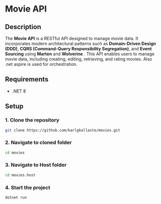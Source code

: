 # Movie API

## Description

The **Movie API** is a RESTful API designed to manage movie data.
It incorporates modern architectural patterns such 
as **Domain-Driven Design (DDD)**, **CQRS (Command-Query Responsibility Segregation)**,
and **Event Sourcing** using **Marten** and **Wolverine** . 
This API enables users to manage movie data, including creating,
editing, retrieving, and rating movies. Also .net aspire is used for orchestration.

## Requirements

- .NET 8

## Setup

### 1. Clone the repository

```bash
git clone https://github.com/karlgkallaste/movies.git
```

### 2. Navigate to cloned folder
```bash
cd movies
```


### 3. Navigate to Host folder
```bash
cd movies.host
```

### 4. Start the project
```bash
dotnet run
```
